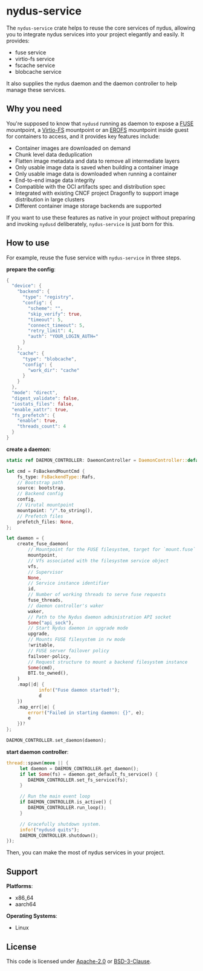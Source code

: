 # nydus-service

The `nydus-service` crate helps to reuse the core services of nydus, allowing you to integrate nydus services into your project elegantly and easily. It provides:

* fuse service
* virtio-fs service
* fscache service
* blobcache service

It also supplies the nydus daemon and the daemon controller to help manage these services.

## Why you need

You're supposed to know that `nydusd` running as daemon to expose a [FUSE](https://www.kernel.org/doc/html/latest/filesystems/fuse.html) mountpoint, a [Virtio-FS](https://virtio-fs.gitlab.io/) mountpoint or an [EROFS](https://docs.kernel.org/filesystems/erofs.html) mountpoint inside guest for containers to access, and it provides key features include:

- Container images are downloaded on demand
- Chunk level data deduplication
- Flatten image metadata and data to remove all intermediate layers
- Only usable image data is saved when building a container image
- Only usable image data is downloaded when running a container
- End-to-end image data integrity
- Compatible with the OCI artifacts spec and distribution spec
- Integrated with existing CNCF project Dragonfly to support image distribution in large clusters
- Different container image storage backends are supported

If you want to use these features as native in your project without preparing and invoking `nydusd` deliberately, `nydus-service` is just born for this.

## How to use

For example, reuse the fuse service with `nydus-service` in three steps.

**prepare the config**:

```rust
{
  "device": {
    "backend": {
      "type": "registry",
      "config": {
        "scheme": "",
        "skip_verify": true,
        "timeout": 5,
        "connect_timeout": 5,
        "retry_limit": 4,
        "auth": "YOUR_LOGIN_AUTH="
      }
    },
    "cache": {
      "type": "blobcache",
      "config": {
        "work_dir": "cache"
      }
    }
  },
  "mode": "direct",
  "digest_validate": false,
  "iostats_files": false,
  "enable_xattr": true,
  "fs_prefetch": {
    "enable": true,
    "threads_count": 4
  }
}
```

**create a daemon**:

```Rust
static ref DAEMON_CONTROLLER: DaemonController = DaemonController::default()

let cmd = FsBackendMountCmd {
    fs_type: FsBackendType::Rafs,
    // Bootstrap path
    source: bootstrap,
    // Backend config
    config,
    // Virutal mountpoint
    mountpoint: "/".to_string(),
    // Prefetch files
    prefetch_files: None,
};

let daemon = {
    create_fuse_daemon(
        // Mountpoint for the FUSE filesystem, target for `mount.fuse`
        mountpoint,
        // Vfs associated with the filesystem service object
        vfs,
        // Supervisor
        None,
      	// Service instance identifier
        id,
        // Number of working threads to serve fuse requests
        fuse_threads,
      	// daemon controller's waker
        waker,
      	// Path to the Nydus daemon administration API socket
        Some("api_sock"),
      	// Start Nydus daemon in upgrade mode
        upgrade,
      	// Mounts FUSE filesystem in rw mode
        !writable,
        // FUSE server failover policy
        failvoer-policy,
        // Request structure to mount a backend filesystem instance
        Some(cmd),
        BTI.to_owned(),
    )
    .map(|d| {
    		info!("Fuse daemon started!");
    		d
    })
    .map_err(|e| {
       	error!("Failed in starting daemon: {}", e);
       	e
    })?
};

DAEMON_CONTROLLER.set_daemon(daemon);
```

**start daemon controller**:

```rust
thread::spawn(move || {
 	 let daemon = DAEMON_CONTROLLER.get_daemon();
 	 if let Some(fs) = daemon.get_default_fs_service() {
 	   	DAEMON_CONTROLLER.set_fs_service(fs);
 	 }

 	 // Run the main event loop
 	 if DAEMON_CONTROLLER.is_active() {
 	   	DAEMON_CONTROLLER.run_loop();
	 }

 	 // Gracefully shutdown system.
 	 info!("nydusd quits");
 	 DAEMON_CONTROLLER.shutdown();
});
```

Then, you can make the most of nydus services in your project.

## Support

**Platforms**:

- x86_64
- aarch64

**Operating Systems**:

- Linux

## License

This code is licensed under [Apache-2.0](LICENSE-APACHE) or [BSD-3-Clause](LICENSE-BSD-3-Clause).
